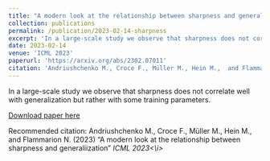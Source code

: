 ```yaml
---
title: "A modern look at the relationship between sharpness and generaliization"
collection: publications
permalink: /publication/2023-02-14-sharpness
excerpt: 'In a large-scale study we observe that sharpness does not correlate well with generalization but rather with some training parameters.'
date: 2023-02-14
venue: 'ICML 2023'
paperurl: 'https://arxiv.org/abs/2302.07011'
citation: 'Andriushchenko M., Croce F., Müller M., Hein M.,  and Flammarion N. (2023)  “A modern look at the relationship between sharpness and generaliization” <i> ICML 2023<\i>'
---
```

In a large-scale study we observe that sharpness does not correlate well with generalization but rather with some training parameters.

[Download paper here](https://arxiv.org/abs/2302.07011)

Recommended citation: Andriushchenko M., Croce F., Müller M., Hein M.,  and Flammarion N. (2023)  “A modern look at the relationship between sharpness and generaliization” <i> ICML 2023<\i>